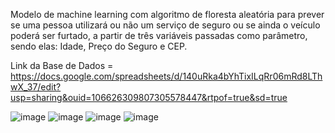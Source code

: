 Modelo de machine learning com algoritmo de floresta aleatória para prever se uma pessoa utilizará ou não um serviço de seguro ou se ainda o veículo poderá ser furtado, a partir de três variáveis passadas como parâmetro, sendo elas: Idade, Preço do Seguro e CEP.

Link da Base de Dados = https://docs.google.com/spreadsheets/d/140uRka4bYhTixILqRr06mRd8LThwX_37/edit?usp=sharing&ouid=106626309807305578447&rtpof=true&sd=true

![image](https://user-images.githubusercontent.com/74550998/168474847-c36a1633-a2f1-44db-b39f-102394da41ce.png)
![image](https://user-images.githubusercontent.com/74550998/168474857-e10bccc0-1b3a-4302-a45a-f50b7e742c7b.png)
![image](https://user-images.githubusercontent.com/74550998/168474868-2eb8d9a9-f108-45e3-ad2c-5c54fbe65c3a.png)
![image](https://user-images.githubusercontent.com/74550998/168474876-177bdb41-dca9-49a8-a681-22f17d467d4a.png)
